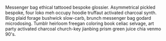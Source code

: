 Messenger bag ethical tattooed bespoke glossier. Asymmetrical pickled bespoke, four loko meh occupy hoodie truffaut activated charcoal synth. Blog plaid forage bushwick slow-carb, brunch messenger bag godard microdosing. Tumblr heirloom freegan coloring book celiac selvage, art party activated charcoal church-key jianbing prism green juice chia venmo 90's.